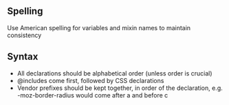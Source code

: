 ## Spelling

Use American spelling for variables and mixin names to maintain consistency

## Syntax

* All declarations should be alphabetical order (unless order is crucial)
* @includes come first, followed by CSS declarations
* Vendor prefixes should be kept together, in order of the declaration, e.g. -moz-border-radius would come after a and before c